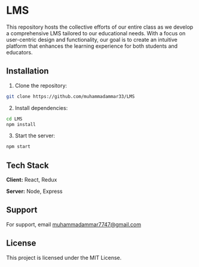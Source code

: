 # LMS
This repository hosts the collective efforts of our entire class as we develop a comprehensive LMS tailored to our educational needs. With a focus on user-centric design and functionality, our goal is to create an intuitive platform that enhances the learning experience for both students and educators.

## Installation

1. Clone the repository:
```bash
git clone https://github.com/muhammadammar33/LMS
```

2. Install dependencies:
```bash
cd LMS
npm install
```

3. Start the server:
```bash
npm start
```

## Tech Stack
**Client:** React, Redux

**Server:** Node, Express


## Support

For support, email muhammadammar7747@gmail.com

## License
This project is licensed under the MIT License.
